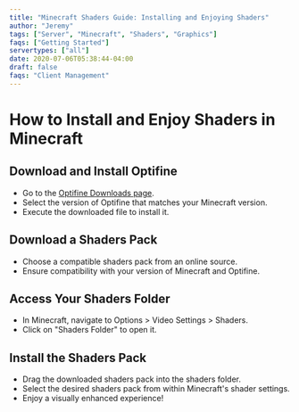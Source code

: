 ```yaml
---
title: "Minecraft Shaders Guide: Installing and Enjoying Shaders"
author: "Jeremy"
tags: ["Server", "Minecraft", "Shaders", "Graphics"]
faqs: ["Getting Started"]
servertypes: ["all"]
date: 2020-07-06T05:38:44-04:00
draft: false
faqs: "Client Management"
---
```


# How to Install and Enjoy Shaders in Minecraft

## Download and Install Optifine
- Go to the [Optifine Downloads page](https://optifine.net/downloads).
- Select the version of Optifine that matches your Minecraft version.
- Execute the downloaded file to install it.

## Download a Shaders Pack
- Choose a compatible shaders pack from an online source.
- Ensure compatibility with your version of Minecraft and Optifine.

## Access Your Shaders Folder
- In Minecraft, navigate to Options > Video Settings > Shaders.
- Click on "Shaders Folder" to open it.

## Install the Shaders Pack
- Drag the downloaded shaders pack into the shaders folder.
- Select the desired shaders pack from within Minecraft's shader settings.
- Enjoy a visually enhanced experience!


